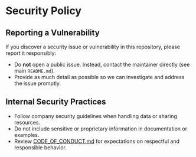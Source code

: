 # Security Policy

## Reporting a Vulnerability
If you discover a security issue or vulnerability in this repository, please report it responsibly:
- Do **not** open a public issue. Instead, contact the maintainer directly (see main `README.md`).
- Provide as much detail as possible so we can investigate and address the issue promptly.

## Internal Security Practices
- Follow company security guidelines when handling data or sharing resources.
- Do not include sensitive or proprietary information in documentation or examples.
- Review [CODE_OF_CONDUCT.md](CODE_OF_CONDUCT.md) for expectations on respectful and responsible behavior.
